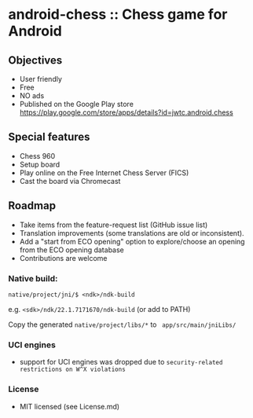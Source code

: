 # android-chess :: Chess game for Android


## Objectives
- User friendly
- Free
- NO ads
- Published on the Google Play store https://play.google.com/store/apps/details?id=jwtc.android.chess


## Special features
- Chess 960
- Setup board
- Play online on the Free Internet Chess Server (FICS)
- Cast the board via Chromecast


## Roadmap
- Take items from the feature-request list (GitHub issue list)
- Translation improvements (some translations are old or inconsistent).
- Add a "start from ECO opening" option to explore/choose an opening from the ECO opening database
- Contributions are welcome


### Native build:

`native/project/jni/$ <ndk>/ndk-build`

e.g. `<sdk>/ndk/22.1.7171670/ndk-build` (or add to PATH)

Copy the generated `native/project/libs/*` to ` app/src/main/jniLibs/`


### UCI engines
- support for UCI engines was dropped due to `security-related restrictions on W^X violations`


### License
- MIT licensed (see License.md)